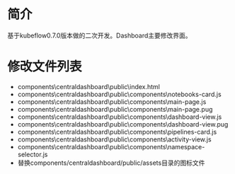 # 简介
基于kubeflow0.7.0版本做的二次开发。Dashboard主要修改界面。

# 修改文件列表
* components\centraldashboard\public\index.html
* components\centraldashboard\public\components\notebooks-card.js
* components\centraldashboard\public\components\main-page.js
* components\centraldashboard\public\components\main-page.pug
* components\centraldashboard\public\components\dashboard-view.js
* components\centraldashboard\public\components\dashboard-view.pug
* components\centraldashboard\public\components\pipelines-card.js
* components\centraldashboard\public\components\activity-view.js
* components\centraldashboard\public\components\namespace-selector.js
* 替换components/centraldashboard/public/assets目录的图标文件
